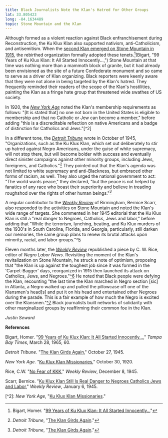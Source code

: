 ```yaml
---
title: Black Journalists Note the Klan's Hatred for Other Groups
lat: 33.805423
long: -84.1634489
topic: Stone Mountain and the Klan
---
```

Although formed as a violent reaction against Black enfranchisement during Reconstruction, the Ku Klux Klan also supported nativism, anti-Catholicism, and antisemitism. When the [second Klan emerged on Stone Mountain in 1915](https://falseimage.pennds.org/essay/Fiery-Crosses-Symbolize-a-Revival-on-Stone-Mountain), the rebirthed organization formally adopted these tenets.[^1](Bigart, "99 Years of Ku Klux Klan: It All Started Innocently...,") Stone Mountain at that time was nothing more than a mammoth block of granite, but it had already been envisioned as the site of a future Confederate monument and so came to serve as a driver of Klan organizing. Black reporters were keenly aware that they were not alone in being targeted by the Klan's hatred. They frequently reminded their readers of the scope of the Klan's hostilities, painting the Klan as a fringe hate group that threatened wide swathes of US society.

In 1920, the *[New York Age](https://www.newspapers.com/paper/the-new-york-age/893/?locale=en-US)* noted the Klan's membership requirements as follows: "\[It is stated that] no one not born in the United States is eligible to membership and that no Catholic or Jew can become a member," before adding "this is a discreditable reflection on native Americans and a badge of distinction for Catholics and Jews."[^2]

In a different tone, the *[Detroit Tribune](https://www.newspapers.com/paper/the-detroit-tribune/23929/)* wrote in October of 1945, "Organizations, such as the Ku Klux Klan, which set out deliberately to stir up hatred against Negro Americans, under the guise of white supremacy, will not stop there, but will become bolder with success and eventually direct sinister campaigns against other minority groups, including Jews, foreigners, and Catholics."[^3] They pointed out that the Klan's agenda was not limited to white supremacy and anti-Blackness, but embraced other forms of racism, as well. They also urged the national government to act: "The world wants peace," they declared, "but the peace is not helped by fanatics of any race who boast their superiority and believe in treading roughshod over the rights of other human beings."[^4]

A regular contributor to the *[Weekly Review](https://www.newspapers.com/paper/the-weekly-review/18428/)* of Birmingham, Bernice Scarr, also responded to the activities on Stone Mountain and noted the Klan's wide range of targets. She commented in her 1945 editorial that the Ku Klux Klan is still a "real danger to Negroes, Catholics, Jews and labor," before adding that "While the terrorism, lynching, beating, and Ku Klux murders of the 1930's in South Carolina, Florida, and Georgia, particularly, still darken our memories, the same group plans to renew its brutal attacks upon minority, racial, and labor groups."^[5](Scarr, "Ku Klux Klan Still Is Real Danger to Negroes Catholics
    Jews and Labor.")

Eleven months later, the *[Weekly Review](https://www.newspapers.com/paper/the-weekly-review/18428/)* republished a piece by C. W. Rice, editor of *Negro Labor News*. Revisiting the moment of the Klan's revitalization on Stone Mountain, he struck a note of optimism, proposing that "the Klan is up against the toughest job since it was formed in the 'Carpet-Bagger' days, reorganized in 1915 then launched its attack on Catholics, Jews, and Negroes."[^6](Rice, "\[No Fear of KKK](https\://www.newspapers.com/paper/the-weekly-review/18428/).") He noted that Black people were defying the Klan, recounting "the last time the Klan marched in Negro section \[sic] in Atlanta, a Negro walked up and pulled the pillowcase off one of the Klansmen's head\[s] and put it on his head and entertained other Negroes during the parade. This is a fair example of how much the Negro is excited over the Klansmen."[^7](Rice, "\[No Fear of KKK](https\://www.newspapers.com/paper/the-weekly-review/18428/).") Black
journalists built networks of solidarity with other marginalized groups by reaffirming their common foe in the Klan.

*Justin Seward*



**References**

Bigart, Homer. "[99 Years of Ku Klux Klan: It All Started Innocently...](https://www.newspapers.com/paper/tampa-bay-times/5744/)," *Tampa Bay Times*, March 28, 1965, 60.

*Detroit Tribune*. "[The Klan Girds Again](https://www.newspapers.com/paper/the-detroit-tribune/23929/)," October 27, 1945. 

*New York Age*. "[Ku Klux Klan Missionaries](https://www.newspapers.com/paper/the-new-york-age/893/?locale=en-US)," October 30, 1920. 

Rice, C.W. "[No Fear of KKK](https://www.newspapers.com/paper/the-weekly-review/18428/)," *Weekly Review*, December 8, 1945.

Scarr, Bernice. "[Ku Klux Klan Still Is Real Danger to Negroes Catholics Jews and Labor](https://www.newspapers.com/paper/the-weekly-review/18428/)," *Weekly Review*, January 6, 1945.



[^1]: Bigart, Homer. "[99 Years of Ku Klux Klan: It All Started Innocently...](https://www.newspapers.com/paper/tampa-bay-times/5744/)"

[](https://www.newspapers.com/paper/tampa-bay-times/5744/)[^2]: *New York Age*, "[Ku Klux Klan Missionaries](https://www.newspapers.com/paper/the-new-york-age/893/?locale=en-US)."

[^3]: *Detroit Tribune*, "[The Klan Girds Again](https://www.newspapers.com/paper/the-detroit-tribune/23929/)."

[^4]: *Detroit Tribune*, "[The Klan Girds Again](https://www.newspapers.com/paper/the-detroit-tribune/23929/)."
